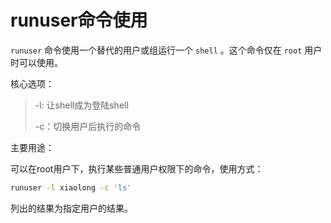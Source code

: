 # runuser命令使用

`runuser` 命令使用一个替代的用户或组运行一个 `shell` 。这个命令仅在 `root` 用户时可以使用。

核心选项：

>
>
>-l: 让shell成为登陆shell
>
>-c：切换用户后执行的命令

主要用途：

可以在root用户下，执行某些普通用户权限下的命令，使用方式：

```bash
runuser -l xiaolong -c 'ls'
```

列出的结果为指定用户的结果。
